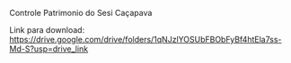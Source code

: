 Controle Patrimonio do Sesi Caçapava

Link para download: https://drive.google.com/drive/folders/1qNJzlYOSUbFBObFyBf4htEla7ss-Md-S?usp=drive_link
